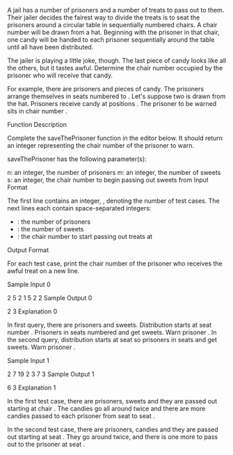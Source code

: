 A jail has a number of prisoners and a number of treats to pass out to them. Their jailer decides the fairest way to divide the treats is to seat the prisoners around a circular table in sequentially numbered chairs. A chair number will be drawn from a hat. Beginning with the prisoner in that chair, one candy will be handed to each prisoner sequentially around the table until all have been distributed.

The jailer is playing a little joke, though. The last piece of candy looks like all the others, but it tastes awful. Determine the chair number occupied by the prisoner who will receive that candy.

For example, there are  prisoners and  pieces of candy. The prisoners arrange themselves in seats numbered  to . Let's suppose two is drawn from the hat. Prisoners receive candy at positions . The prisoner to be warned sits in chair number .

Function Description

Complete the saveThePrisoner function in the editor below. It should return an integer representing the chair number of the prisoner to warn.

saveThePrisoner has the following parameter(s):

n: an integer, the number of prisoners
m: an integer, the number of sweets
s: an integer, the chair number to begin passing out sweets from
Input Format

The first line contains an integer, , denoting the number of test cases.
The next  lines each contain  space-separated integers:
- : the number of prisoners
- : the number of sweets
- : the chair number to start passing out treats at


Output Format

For each test case, print the chair number of the prisoner who receives the awful treat on a new line.

Sample Input 0

2
5 2 1
5 2 2
Sample Output 0

2
3
Explanation 0

In first query, there are  prisoners and  sweets. Distribution starts at seat number . Prisoners in seats numbered  and  get sweets. Warn prisoner .
In the second query, distribution starts at seat  so prisoners in seats  and  get sweets. Warn prisoner .

Sample Input 1

2
7 19 2
3 7 3
Sample Output 1

6
3
Explanation 1

In the first test case, there are  prisoners,  sweets and they are passed out starting at chair . The candies go all around twice and there are  more candies passed to each prisoner from seat  to seat .

In the second test case, there are  prisoners,  candies and they are passed out starting at seat . They go around twice, and there is one more to pass out to the prisoner at seat .